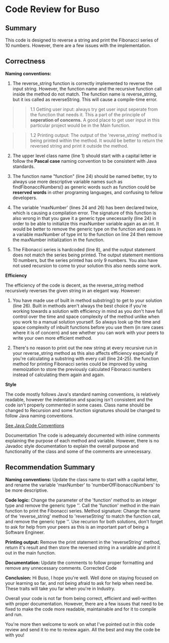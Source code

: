 # Code Review for Buso

## Summary

This code is designed to reverse a string and print the Fibonacci series of 10 numbers. However, there are a few issues with the implementation.

## Correctness

**Naming conventions:**

1. The reverse_string function is correctly implemented to reverse the input string. However, the function name and the recursive function call inside the method do not match. The function name is reverse_string, but it ixs called as reverseString. This will cause a compile-time error.

> > 1.1 Getting user input: always try get user input seperate from the function that needs it. This a part of the principle of **seperation of concerns.** A good place to get user input in this particular project would be in the Main function.

> > 1.2 Printing output: The output of the 'reverse_string' method is being printed within the method. It would be better to return the reversed string and print it outside the method.

2. The upper level class name (line 1) should start with a capital letter ie follow the **Pascal case** naming convention to be consistent with Java standards.

3. The function name "function" (line 24) should be named better, try to always use more descriptive variable names such as findFibonacciNumbers() as generic words such as function could be **reserved words** in other programing languages, and confusing to fellow developers.

4. The variable 'maxNumber' (lines 24 and 26) has been declared twice, which is causing a compilation error. The signature of this function is also wrong in that you gave it a generic type <T> unecessarily (line 24) in order to be able to initialize this maxNumber variable again as an int. It would be better to remove the generic type on the function and pass in a variable maxNumber of type int to the function on line 24 then remove the maxNumber initialization in the function.

5. The Fibonacci series is hardcoded (line 8), and the output statement does not match the series being printed. The output statement mentions 10 numbers, but the series printed has only 9 numbers. You also have not used recursion to come to your solution this also needs some work.

**Efficiency**

The efficiency of the code is decent, as the reverse_string method recursively reverses the given string in an elegant way. However:

1. You have made use of built in method substring() to get to your solution (line 26). Built in methods aren't always the best choice if you're working towards a solution with efficiency in mind as you don't have full control over the time and space complexity of the method unlike when you work to a manual solution yourself. So always look up the time and space complexity of inbuilt functions before you use them (in rare cases where it is of concern) and see whether you can work with your peers to write your own more efficient method.

2. There's no reason to print out the new string at every recursive run in your reverse_string method as this also affects efficiency especially if you're calculating a substring with every call (line 24-25). the function method for printing Fibonacci series could be improved by using memoization to store the previously calculated Fibonacci numbers instead of calculating them again and again.

**Style**

The code mostly follows Java's standard naming conventions, is relatively readable, however the indentation and spacing isn't consistent and the code isn't properly commented in some cases. Class name should be changed to Recursion and some function signatures should be changed to follow Java naming conventions.

[See Java Code Conventions](https://www.oracle.com/technetwork/java/codeconventions-150003.pdf)

Documentation
The code is adequately documented with inline comments explaining the purpose of each method and variable. However, there is no Javadoc style documentation to explain the overall purpose and functionality of the class and some of the comments are unnecessary.

## Recommendation Summary

**Naming conventions:** Update the class name to start with a capital letter, and rename the variable 'maxNumber' to 'numberOfFibonacciNumbers' to be more descriptive.

**Code logic:** Change the parameter of the 'function' method to an integer type and remove the generic type '<T>'. Call the 'function' method in the main function to print the Fibonacci series.
Method signature: Change the name of the 'reverse_string' method to 'reverseString' to match the function call, and remove the generic type '<T>'. Use recurion for both solutions, don't forget to ask for help from your peers as this is an important part of being a Software Engineer.

**Printing output:** Remove the print statement in the 'reverseString' method, return it's result and then store the reversed string in a variable and print it out in the main function.

**Documentation:** Update the comments to follow proper formatting and remove any unnecessary comments.
Corrected Code

**Conclusion:** Hi Buso, I hope you're well. Well done on staying focused on your learning so far, and not being afraid to ask for help when need be. These traits will take you far when you're in Industry.

Overall your code is not far from being correct, efficient and well-written with proper documentation. However, there are a few issues that need to be fixed to make the code more readable, maintainable and for it to compile and run.

You're more then welcome to work on what I've pointed out in this code review and send it to me to review again. All the best and may the code be with you!
